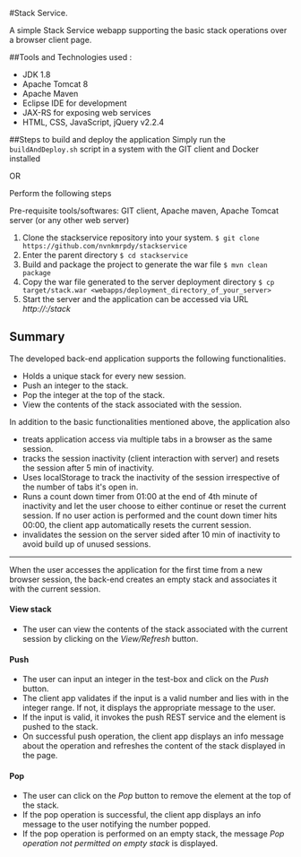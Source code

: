 #Stack Service.

A simple Stack Service webapp supporting the basic stack operations over a browser client page.


##Tools and Technologies used :
- JDK 1.8
- Apache Tomcat 8
- Apache Maven
- Eclipse IDE for development
- JAX-RS for exposing web services
- HTML, CSS, JavaScript, jQuery v2.2.4


##Steps to build and deploy the application
Simply run the `buildAndDeploy.sh` script in a system with the GIT client and Docker installed

OR

Perform the following steps

Pre-requisite tools/softwares: GIT client, Apache maven, Apache Tomcat server (or any other web server)

1. Clone the stackservice repository into your system.
  `$ git clone https://github.com/nvnkmrpdy/stackservice`
2. Enter the parent directory
  `$ cd stackservice`
3. Build and package the project to generate the war file
  `$ mvn clean package`
4. Copy the war file generated to the server deployment directory
  `$ cp target/stack.war <webapps/deployment_directory_of_your_server>`
5. Start the server and the application can be accessed via URL _http://<ip>:<port>/stack_


## Summary

The developed back-end application supports the following functionalities.

- Holds a unique stack for every new session.
- Push an integer to the stack.
- Pop the integer at the top of the stack.
- View the contents of the stack associated with the session.

In addition to the basic functionalities mentioned above, the application also

- treats application access via multiple tabs in a browser as the same session.
- tracks the session inactivity (client interaction with server) and resets the session after 5 min of inactivity.
- Uses localStorage to track the inactivity of the session irrespective of the number of tabs it's open in.
- Runs a count down timer from 01:00 at the end of 4th minute of inactivity and let the user choose to either continue or reset the current session. If no user action is performed and the count down timer hits 00:00, the client app automatically resets the current session. 
- invalidates the session on the server sided after 10 min of inactivity to avoid build up of unused sessions.
 


*********************************************************************************************************

When the user accesses the application for the first time from a new browser session, the back-end creates an empty stack and associates it with the current session.

#### View stack
- The user can view the contents of the stack associated with the current session by clicking on the _View/Refresh_ button.

#### Push
- The user can input an integer in the test-box and click on the _Push_ button.
- The client app validates if the input is a valid number and lies with in the integer range. If not, it displays the appropriate message to the user.
- If the input is valid, it invokes the push REST service and the element is pushed to the stack.
- On successful push operation, the client app displays an info message about the operation and refreshes the content of the stack displayed in the page.

#### Pop
- The user can click on the _Pop_ button to remove the element at the top of the stack.
- If the pop operation is successful, the client app displays an info message to the user notifying the number popped.
- If the pop operation is performed on an empty stack, the message _Pop operation not permitted on empty stack_ is displayed.